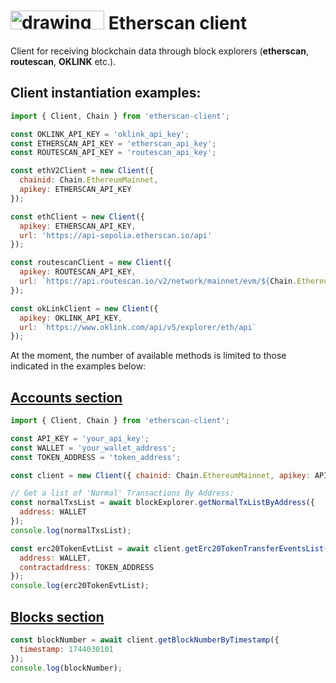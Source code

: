 # <img src="https://etherscan.io/assets/svg/logos/logo-etherscan.svg?v=0.0.5" alt="drawing" width="150" height="30"/> Etherscan client

Client for receiving blockchain data through block explorers (**etherscan**, **routescan**, **OKLINK** etc.).

## Client instantiation examples:

```javascript
import { Client, Chain } from 'etherscan-client';

const OKLINK_API_KEY = 'oklink_api_key';
const ETHERSCAN_API_KEY = 'etherscan_api_key';
const ROUTESCAN_API_KEY = 'routescan_api_key';

const ethV2Client = new Client({
  chainid: Chain.EthereumMainnet,
  apikey: ETHERSCAN_API_KEY
});

const ethClient = new Client({
  apikey: ETHERSCAN_API_KEY,
  url: 'https://api-sepolia.etherscan.io/api'
});

const routescanClient = new Client({
  apikey: ROUTESCAN_API_KEY,
  url: `https://api.routescan.io/v2/network/mainnet/evm/${Chain.EthereumMainnet}/etherscan/api`
});

const okLinkClient = new Client({
  apikey: OKLINK_API_KEY,
  url: `https://www.oklink.com/api/v5/explorer/eth/api`
});
```

At the moment, the number of available methods is limited to those indicated in the examples below:

## [Accounts section](https://docs.etherscan.io/etherscan-v2/api-endpoints/accounts)

```javascript
import { Client, Chain } from 'etherscan-client';

const API_KEY = 'your_api_key';
const WALLET = 'your_wallet_address';
const TOKEN_ADDRESS = 'token_address';

const client = new Client({ chainid: Chain.EthereumMainnet, apikey: API_KEY });

// Get a list of 'Normal' Transactions By Address:
const normalTxsList = await blockExplorer.getNormalTxListByAddress({
  address: WALLET
});
console.log(normalTxsList);

const erc20TokenEvtList = await client.getErc20TokenTransferEventsList({
  address: WALLET,
  contractaddress: TOKEN_ADDRESS
});
console.log(erc20TokenEvtList);
```

## [Blocks section](https://docs.etherscan.io/etherscan-v2/api-endpoints/blocks)

```javascript
const blockNumber = await client.getBlockNumberByTimestamp({
  timestamp: 1744030101
});
console.log(blockNumber);
```
